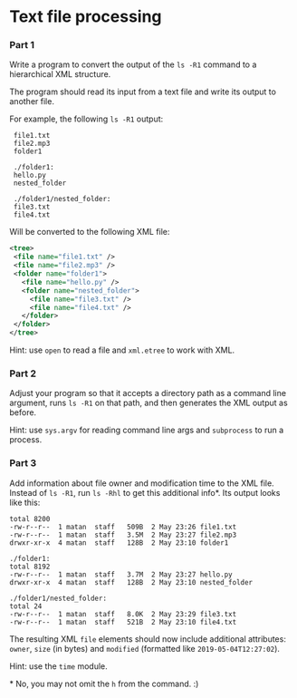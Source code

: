# Text file processing

### Part 1
Write a program to convert the output of the `ls -R1` command to a hierarchical XML structure.
 
 The program should read its input from a text file and write its output to another file.
 
 For example, the following `ls -R1` output:
 ```
  file1.txt
  file2.mp3
  folder1

  ./folder1:
  hello.py
  nested_folder

  ./folder1/nested_folder:
  file3.txt
  file4.txt 
 ```
 
 Will be converted to the following XML file:
 ```xml
<tree>
  <file name="file1.txt" />
  <file name="file2.mp3" />
  <folder name="folder1">
    <file name="hello.py" />
    <folder name="nested_folder">
      <file name="file3.txt" />
      <file name="file4.txt" />
    </folder>
  </folder>
</tree>
```

Hint: use `open` to read a file and `xml.etree` to work with XML.

### Part 2
Adjust your program so that it accepts a directory path as a command line argument, runs `ls -R1` on that path, and then generates the XML output as before.

Hint: use `sys.argv` for reading command line args and `subprocess` to run a process.

### Part 3
Add information about file owner and modification time to the XML file. Instead of `ls -R1`, run `ls -Rhl` to get this additional info*. Its output looks like this:

```
total 8200
-rw-r--r--  1 matan  staff   509B  2 May 23:26 file1.txt
-rw-r--r--  1 matan  staff   3.5M  2 May 23:27 file2.mp3
drwxr-xr-x  4 matan  staff   128B  2 May 23:10 folder1

./folder1:
total 8192
-rw-r--r--  1 matan  staff   3.7M  2 May 23:27 hello.py
drwxr-xr-x  4 matan  staff   128B  2 May 23:10 nested_folder

./folder1/nested_folder:
total 24
-rw-r--r--  1 matan  staff   8.0K  2 May 23:29 file3.txt
-rw-r--r--  1 matan  staff   521B  2 May 23:10 file4.txt
```

The resulting XML `file` elements should now include additional attributes: `owner`, `size` (in bytes) and `modified` (formatted like `2019-05-04T12:27:02`).

Hint: use the `time` module.

\* No, you may not omit the `h` from the command. :)
